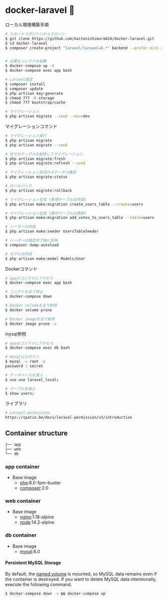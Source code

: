 # docker-laravel 🐳

ローカル環境構築手順

```bash
# リモートリポジトリからクローン
$ git clone https://github.com/kaitonishimura624/docker-laravel.git
$ cd docker-laravel
$ composer create-project "laravel/laravel=6.*" backend --prefer-dist #backendというプロジェクトの作成


# 必要なコンテナを起動
$ docker-compose up -d 
$ docker-compose exec app bash

# Laravel設定
$ composer install
$ composer update
$ php artisan key:generate
$ chmod 777 -R storage
$ chmod 777 bootstrap/cache

# マイグレーション
$ php artisan migrate --seed --env=dev

```

マイグレーションコマンド

```bash
# マイグレーション実行
$ php artisan migrate
$ php artisan migrate --seed

# 全てのテーブルを削除してマイグレーション
$ php artisan migrate:fresh
$ php artisan migrate:refresh --seed

# マイグレーション状況のステータス確認
$ php artisan migrate:status

# ロールバック
$ php artisan migrate:rollback

# マイグレーション生成 (新規テーブルの作成)
$ php artisan make:migration create_users_table --create=users

# マイグレーション生成 (既存テーブルの更新)
$ php artisan make:migration add_votes_to_users_table --table=users

# シーダーの作成
$ php artisan make:seeder UsersTableSeeder

# シーダーの設定完了後に反映
$ composer dump-autoload

# モデルの作成
$ php artisan make:model Models/User

```

Dockerコマンド

```bash
# appのコンテナにアクセス
$ docker-compose exec app bash

# コンテナを全て停止
$ docker-compose down

# Docker volumeを全て削除
$ docker volume prune

# Docker imageを全て削除
$ docker image prune -a
```

mysql参照

```bash
# appのコンテナにアクセス
$ docker-compose exec db bash

# mysqlにログイン
$ mysql -u root -p 
password : secret

# データベースを選ぶ
$ use use laravel_local;

# テーブルを選ぶ
$ show users;

```

ライブラリ

```bash
# Laravel-permission
https://spatie.be/docs/laravel-permission/v3/introduction

```

## Container structure

```bash
├── app
├── web
└── db
```

### app container

- Base image
  - [php](https://hub.docker.com/_/php):8.0-fpm-buster
  - [composer](https://hub.docker.com/_/composer):2.0

### web container

- Base image
  - [nginx](https://hub.docker.com/_/nginx):1.18-alpine
  - [node](https://hub.docker.com/_/node):14.2-alpine

### db container

- Base image
  - [mysql](https://hub.docker.com/_/mysql):8.0

#### Persistent MySQL Storage

By default, the [named volume](https://docs.docker.com/compose/compose-file/#volumes) is mounted, so MySQL data remains even if the container is destroyed.
If you want to delete MySQL data intentionally, execute the following command.

```bash
$ docker-compose down -v && docker-compose up
```
